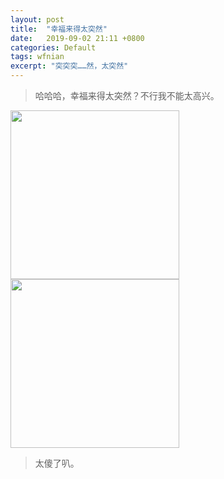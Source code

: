 ```yaml
---
layout: post
title:  "幸福来得太突然"
date:   2019-09-02 21:11 +0800
categories: Default
tags: wfnian
excerpt: "突突突……然，太突然"
---
```




> 哈哈哈，幸福来得太突然？不行我不能太高兴。

<img src="https://puui.qpic.cn/fans_admin/0/3_142409441_1567393492544/0" width="270">  

<img src="https://puui.qpic.cn/fans_admin/0/3_142409441_1567393589105/0" width="270">  

> 太傻了叭。

